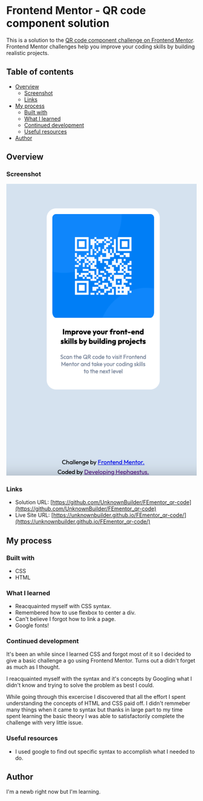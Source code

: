 # Frontend Mentor - QR code component solution

This is a solution to the [QR code component challenge on Frontend Mentor](https://www.frontendmentor.io/challenges/qr-code-component-iux_sIO_H). Frontend Mentor challenges help you improve your coding skills by building realistic projects. 

## Table of contents

- [Overview](#overview)
  - [Screenshot](#screenshot)
  - [Links](#links)
- [My process](#my-process)
  - [Built with](#built-with)
  - [What I learned](#what-i-learned)
  - [Continued development](#continued-development)
  - [Useful resources](#useful-resources)
- [Author](#author)

## Overview

### Screenshot

![Screenshot of QR Website](screenshot.png)


### Links

- Solution URL: [https://github.com/UnknownBuilder/FEmentor_qr-code](https://github.com/UnknownBuilder/FEmentor_qr-code)
- Live Site URL: [https://unknownbuilder.github.io/FEmentor_qr-code/](https://unknownbuilder.github.io/FEmentor_qr-code/)

## My process

### Built with

- CSS
- HTML

### What I learned

- Reacquainted myself with CSS syntax.
- Remembered how to use flexbox to center a div.
- Can't believe I forgot how to link a page.
- Google fonts! 

### Continued development

It's been an while since I learned CSS and forgot most of it so I decided to give a basic challenge a go using Frontend Mentor. Turns out a didn't forget as much as I thought. 

I reacquainted myself with the syntax and it's concepts by Googling what I didn't know and trying to solve the problem as best I could.

While going through this excercise I discovered that all the effort I spent understanding the concepts of HTML and CSS paid off. I didn't remmeber many things when it came to syntax but thanks in large part to my time spent learning the basic theory I was able to satisfactorily complete the challenge with very little issue. 

### Useful resources

- I used google to find out specific syntax to accomplish what I needed to do. 

## Author

I'm a newb right now but I'm learning. 
